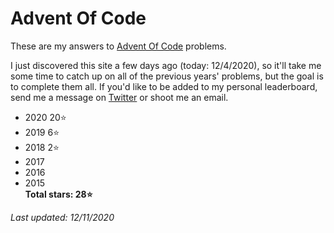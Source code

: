 # Advent Of Code
These are my answers to [Advent Of Code](https://adventofcode.com) problems.

I just discovered this site a few days ago (today: 12/4/2020), so it'll take me some time to catch up on all of the previous years' problems, but the goal is to complete them all. If you'd like to be added to my personal leaderboard, send me a message on [Twitter](https://twitter.com/walkercsutton) or shoot me an email.

* 2020 20⭐
* 2019 6⭐
* 2018 2⭐
* 2017
* 2016
* 2015    
__Total stars: 28⭐__

_Last updated: 12/11/2020_
